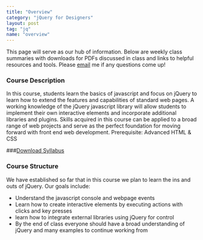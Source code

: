 ```yaml
---
title: "Overview"
category: "jQuery for Designers"
layout: post
tag: "jq"
name: "overview"
---
```


This page will serve as our hub of information. Below are weekly class summaries with downloads for PDFs discussed in class and links to helpful resources and tools. Please [email](mailto:akaye@saic.edu) me if any questions come up!

### Course Description

In this course, students learn the basics of javascript and focus on jQuery to learn how to extend the features and capabilities of standard web pages. A working knowledge of the jQuery javascript library will allow students to implement their own interactive elements and incorporate additional libraries and plugins. Skills acquired in this course can be applied to a broad range of web projects and serve as the perfect foundation for moving forward with front end web development. Prerequisite: Advanced HTML & CSS

###[Download Syllabus](media/jQueryForDesignersSyllabusSpring2015.pdf)

### Course Structure

We have established so far that in this course we plan to learn the ins and outs of jQuery. Our goals include:

- Understand the javascript console and webpage events
- Learn how to create interactive elements by executing actions with clicks and key presses
- learn how to integrate external libraries using jQuery for control
- By the end of class everyone should have a broad understanding of jQuery and many examples to continue working from
